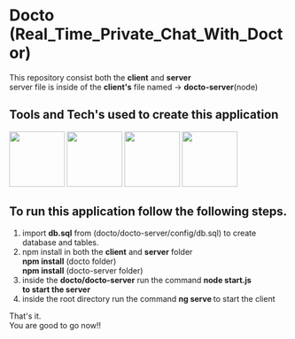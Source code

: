 # Docto (Real_Time_Private_Chat_With_Doctor)
This repository consist both the <b>client</b> and <b>server</b>
<br/>
server file is inside of the <b>client's</b> file named -> <b>docto-server</b>(node)
<br>
## Tools and Tech's used to create this application<br>
[<img src="https://rawgit.com/brillout/awesome-angular-components/master/angular-logo.svg"  width="100" height="100">](https://github.com/tabrezansari/Real_Time_Private_Chat_With_Doctor)
[<img src="https://cdn.worldvectorlogo.com/logos/nodejs-icon.svg"   width="100" height="100">](https://github.com/tabrezansari/Real_Time_Private_Chat_With_Doctor)
[<img src="https://cdn.worldvectorlogo.com/logos/socket-io.svg"   width="100" height="100">](https://github.com/tabrezansari/Real_Time_Private_Chat_With_Doctors)
[<img src="https://cdn.worldvectorlogo.com/logos/mysql-5.svg"  width="100" height="100">](https://github.com/tabrezansari/Real_Time_Private_Chat_With_Doctor)


## To run this application follow the following steps.
1. import <b>db.sql</b> from (docto/docto-server/config/db.sql) to create database and tables.<br>
2. npm install in both the <b>client</b> and <b>server</b> folder <br/>
<b>npm install</b> (docto folder)<br>
<b>npm install</b> (docto-server folder)<br/>
2. inside the <B>docto/docto-server</b> run the command <b>node start.js <br> to start the server</b>
4. inside the root directory run the command <b>ng serve </b> to start the client <br>

That's it.<br>
You are good to go now!!<br>

